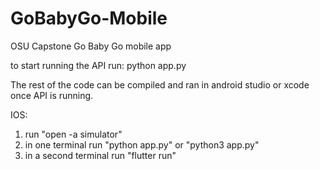 # GoBabyGo-Mobile
OSU Capstone Go Baby Go mobile app

to start running the API run:
python app.py

The rest of the code can be compiled and ran in android studio or xcode once API is running.

IOS:
1. run "open -a simulator"
2. in one terminal run "python app.py" or "python3 app.py"
3. in a second terminal run "flutter run"
